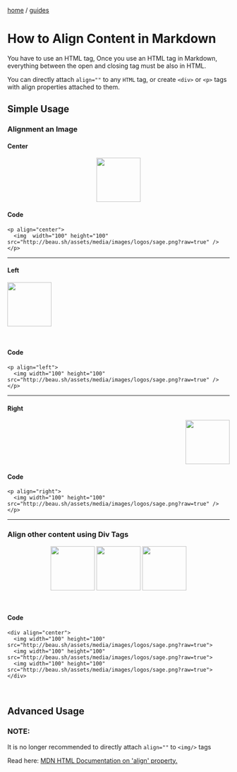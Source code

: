 
<p><a href="/">home</a> / <a href="/guides">guides</a></p>
<div class="rainbow-retro"></div>

# How to Align Content in Markdown

You have to use an HTML tag, Once you use an HTML tag in Markdown, everything between the open and closing tag must be also in HTML. 

You can directly attach `align=""` to any `HTML` tag, or create `<div>` or `<p>` tags with align properties attached to them. 


## Simple Usage

### Alignment an Image

#### Center

<p align="center">
  <img  width="100" height="100" src="http://beau.sh/assets/media/images/logos/sage.png?raw=true" />
</p>

#### Code

```
<p align="center">
  <img  width="100" height="100" src="http://beau.sh/assets/media/images/logos/sage.png?raw=true" />
</p>
```

---

#### Left

<p align="left">
  <img width="100" height="100" src="http://beau.sh/assets/media/images/logos/sage.png?raw=true" />
</p>

<p class="spacers"> <br /></p>

#### Code

```
<p align="left">
  <img width="100" height="100" src="http://beau.sh/assets/media/images/logos/sage.png?raw=true" />
</p>
```
---

#### Right
<p align="right">
  <img width="100" height="100" src="http://beau.sh/assets/media/images/logos/sage.png?raw=true" />
</p>
 
<p class="spacers"> </p>

#### Code

```
<p align="right">
  <img width="100" height="100" src="http://beau.sh/assets/media/images/logos/sage.png?raw=true" />
</p>
```

---


### Align other content using Div Tags

<div align="center">
  <img width="100" height="100" src="http://beau.sh/assets/media/images/logos/sage.png?raw=true">
  <img width="100" height="100" src="http://beau.sh/assets/media/images/logos/sage.png?raw=true">
  <img width="100" height="100" src="http://beau.sh/assets/media/images/logos/sage.png?raw=true">
</div>
  
<p class="spacers"> <br /></p>

#### Code

```
<div align="center">
  <img width="100" height="100" src="http://beau.sh/assets/media/images/logos/sage.png?raw=true">
  <img width="100" height="100" src="http://beau.sh/assets/media/images/logos/sage.png?raw=true">
  <img width="100" height="100" src="http://beau.sh/assets/media/images/logos/sage.png?raw=true">
</div>
```
<p class="spacers"> <br /></p>

## Advanced Usage


### NOTE:

It is no longer recommended to directly attach `align=""` to `<img/>` tags 

Read here: <a href="https://developer.mozilla.org/en-US/docs/Web/API/HTMLImageElement/align">MDN HTML Documentation on 'align' property.</a>
